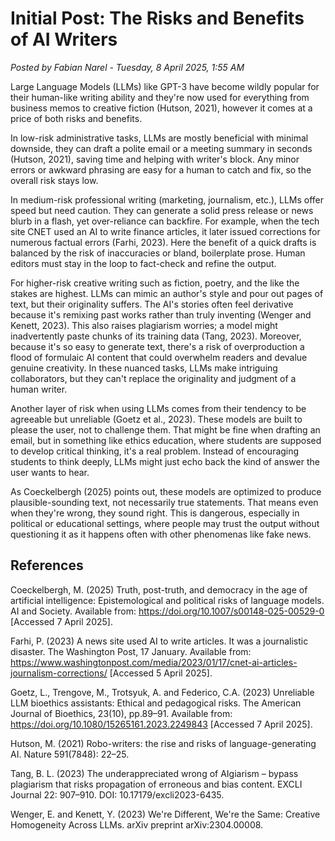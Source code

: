 # Initial Post: The Risks and Benefits of AI Writers

*Posted by Fabian Narel - Tuesday, 8 April 2025, 1:55 AM*

Large Language Models (LLMs) like GPT-3 have become wildly popular for their human-like writing ability and they're now used for everything from business memos to creative fiction (Hutson, 2021), however it comes at a price of both risks and benefits.

In low-risk administrative tasks, LLMs are mostly beneficial with minimal downside, they can draft a polite email or a meeting summary in seconds (Hutson, 2021), saving time and helping with writer's block. Any minor errors or awkward phrasing are easy for a human to catch and fix, so the overall risk stays low.

In medium-risk professional writing (marketing, journalism, etc.), LLMs offer speed but need caution. They can generate a solid press release or news blurb in a flash, yet over-reliance can backfire. For example, when the tech site CNET used an AI to write finance articles, it later issued corrections for numerous factual errors (Farhi, 2023). Here the benefit of a quick drafts is balanced by the risk of inaccuracies or bland, boilerplate prose. Human editors must stay in the loop to fact-check and refine the output.

For higher-risk creative writing such as fiction, poetry, and the like the stakes are highest. LLMs can mimic an author's style and pour out pages of text, but their originality suffers. The AI's stories often feel derivative because it's remixing past works rather than truly inventing (Wenger and Kenett, 2023). This also raises plagiarism worries; a model might inadvertently paste chunks of its training data (Tang, 2023). Moreover, because it's so easy to generate text, there's a risk of overproduction a flood of formulaic AI content that could overwhelm readers and devalue genuine creativity. In these nuanced tasks, LLMs make intriguing collaborators, but they can't replace the originality and judgment of a human writer.

Another layer of risk when using LLMs comes from their tendency to be agreeable but unreliable (Goetz et al., 2023). These models are built to please the user, not to challenge them. That might be fine when drafting an email, but in something like ethics education, where students are supposed to develop critical thinking, it's a real problem. Instead of encouraging students to think deeply, LLMs might just echo back the kind of answer the user wants to hear.

As Coeckelbergh (2025) points out, these models are optimized to produce plausible-sounding text, not necessarily true statements. That means even when they're wrong, they sound right. This is dangerous, especially in political or educational settings, where people may trust the output without questioning it as it happens often with other phenomenas like fake news.

## References

Coeckelbergh, M. (2025) Truth, post-truth, and democracy in the age of artificial intelligence: Epistemological and political risks of language models. AI and Society. Available from: https://doi.org/10.1007/s00148-025-00529-0 [Accessed 7 April 2025].

Farhi, P. (2023) A news site used AI to write articles. It was a journalistic disaster. The Washington Post, 17 January. Available from: https://www.washingtonpost.com/media/2023/01/17/cnet-ai-articles-journalism-corrections/ [Accessed 5 April 2025].

Goetz, L., Trengove, M., Trotsyuk, A. and Federico, C.A. (2023) Unreliable LLM bioethics assistants: Ethical and pedagogical risks. The American Journal of Bioethics, 23(10), pp.89–91. Available from: https://doi.org/10.1080/15265161.2023.2249843 [Accessed 7 April 2025].

Hutson, M. (2021) Robo-writers: the rise and risks of language-generating AI. Nature 591(7848): 22–25.

Tang, B. L. (2023) The underappreciated wrong of AIgiarism – bypass plagiarism that risks propagation of erroneous and bias content. EXCLI Journal 22: 907–910. DOI: 10.17179/excli2023-6435.

Wenger, E. and Kenett, Y. (2023) We're Different, We're the Same: Creative Homogeneity Across LLMs. arXiv preprint arXiv:2304.00008. 
